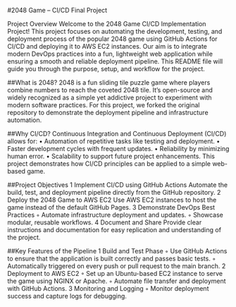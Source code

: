#2048 Game – CI/CD Final Project

Project Overview
Welcome to the 2048 Game CI/CD Implementation Project! This project focuses on automating the development, testing, and deployment process of the popular 2048 game using GitHub Actions for CI/CD and deploying it to AWS EC2 instances.
Our aim is to integrate modern DevOps practices into a fun, lightweight web application while ensuring a smooth and reliable deployment pipeline. This README file will guide you through the purpose, setup, and workflow for the project.

##What is 2048?
2048 is a fun sliding tile puzzle game where players combine numbers to reach the coveted 2048 tile. It’s open-source and widely recognized as a simple yet addictive project to experiment with modern software practices.
For this project, we forked the original repository to demonstrate the deployment pipeline and infrastructure automation.

##Why CI/CD?
Continuous Integration and Continuous Deployment (CI/CD) allows for:
	•	Automation of repetitive tasks like testing and deployment.
	•	Faster development cycles with frequent updates.
	•	Reliability by minimizing human error.
	•	Scalability to support future project enhancements.
This project demonstrates how CI/CD principles can be applied to a simple web-based game.

##Project Objectives
	1	Implement CI/CD using GitHub Actions Automate the build, test, and deployment pipeline directly from the GitHub repository.
	2	Deploy the 2048 Game to AWS EC2 Use AWS EC2 instances to host the game instead of the default GitHub Pages.
	3	Demonstrate DevOps Best Practices
	◦	Automate infrastructure deployment and updates.
	◦	Showcase modular, reusable workflows.
	4	Document and Share Provide clear instructions and documentation for easy replication and understanding of the project.

##Key Features of the Pipeline
	1	Build and Test Phase
	◦	Use GitHub Actions to ensure that the application is built correctly and passes basic tests.
	◦	Automatically triggered on every push or pull request to the main branch.
	2	Deployment to AWS EC2
	◦	Set up an Ubuntu-based EC2 instance to serve the game using NGINX or Apache.
	◦	Automate file transfer and deployment with GitHub Actions.
	3	Monitoring and Logging
	◦	Monitor deployment success and capture logs for debugging.
